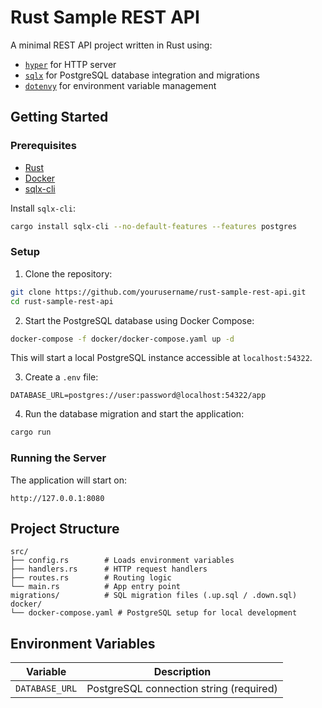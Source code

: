 # Rust Sample REST API

A minimal REST API project written in Rust using:
- [`hyper`](https://crates.io/crates/hyper) for HTTP server
- [`sqlx`](https://crates.io/crates/sqlx) for PostgreSQL database integration and migrations
- [`dotenvy`](https://crates.io/crates/dotenvy) for environment variable management

## Getting Started

### Prerequisites

- [Rust](https://www.rust-lang.org/tools/install)
- [Docker](https://www.docker.com/)
- [sqlx-cli](https://crates.io/crates/sqlx-cli)

Install `sqlx-cli`:

```bash
cargo install sqlx-cli --no-default-features --features postgres
````

### Setup

1. Clone the repository:

```bash
git clone https://github.com/yourusername/rust-sample-rest-api.git
cd rust-sample-rest-api
```

2. Start the PostgreSQL database using Docker Compose:

```bash
docker-compose -f docker/docker-compose.yaml up -d
```

This will start a local PostgreSQL instance accessible at `localhost:54322`.

3. Create a `.env` file:

```env
DATABASE_URL=postgres://user:password@localhost:54322/app
```

4. Run the database migration and start the application:

```bash
cargo run
```

### Running the Server

The application will start on:

```
http://127.0.0.1:8080
```

## Project Structure

```
src/
├── config.rs        # Loads environment variables
├── handlers.rs      # HTTP request handlers
├── routes.rs        # Routing logic
└── main.rs          # App entry point
migrations/          # SQL migration files (.up.sql / .down.sql)
docker/
└── docker-compose.yaml # PostgreSQL setup for local development
```

## Environment Variables

| Variable       | Description                             |
| -------------- | --------------------------------------- |
| `DATABASE_URL` | PostgreSQL connection string (required) |


